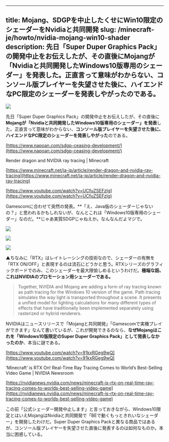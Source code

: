 
---
title: Mojang、SDGPを中止したくせにWin10限定のシェーダーをNvidiaと共同開発
slug: /minecraft-je/howto/nvidia-mojang-win10-shader
description: 先日「Super Duper Graphics Pack」の開発中止をお伝えしたが、その直後にMojangが「Nvidiaと共同開発したWindows10版専用のシェーダー」を発表した。正直言って意味がわからない、コンソール版プレイヤーを失望させた後に、ハイエンドなPC限定のシェーダーを発表しやがったのである。
---

![](https://cdn-ak.f.st-hatena.com/images/fotolife/s/sasigume/20210208/20210208120607.jpg)

先日「Super Duper Graphics Pack」の開発中止をお伝えしたが、その直後に**Mojangが「Nvidiaと共同開発したWindows10版専用のシェーダー」を発表**した。正直言って意味がわからない、**コンソール版プレイヤーを失望させた後に、ハイエンドなPC限定のシェーダーを発表しやがった**のである。

[https://www.napoan.com/sdgp-ceasing-development/](https://www.napoan.com/sdgp-ceasing-development/)

Render dragon and NVIDIA ray tracing | Minecraft

[https://www.minecraft.net/ja-jp/article/render-dragon-and-nvidia-ray-tracing](https://www.minecraft.net/ja-jp/article/render-dragon-and-nvidia-ray-tracing)

[https://www.youtube.com/watch?v=UCfuZSEFzIg](https://www.youtube.com/watch?v=UCfuZSEFzIg)

Gamescomに合わせて突然の発表。**「え、Java版のシェーダーじゃないの？」と思われるかもしれないが、なんとこれは「Windows10版専用のシェーダー」なのだ。**じゃあ実質SDGPじゃねえか。なんなんだよマジで。

![](https://cdn-ak.f.st-hatena.com/images/fotolife/s/sasigume/20210208/20210208180953.png)

![](https://cdn-ak.f.st-hatena.com/images/fotolife/s/sasigume/20210208/20210208180957.png)

![](https://cdn-ak.f.st-hatena.com/images/fotolife/s/sasigume/20210208/20210208181000.png)

▲ちなみに「RTX」はレイトレーシングの技術なので、シェーダーの有無を「RTX ON/OFF」と表現するのは流石にどうかと思う。RTXシリーズのグラフィックボードでのみ、このシェーダーを最大限愉しめるというわけだ。**極端な話、これはNVIDIAのプロモーション用シェーダーである。**

> Together, NVIDIA and Mojang are adding a form of ray tracing known as path tracing for the Windows 10 version of the game. Path tracing simulates the way light is transported throughout a scene. It presents a unified model for lighting calculations for many different types of effects that have traditionally been implemented separately using rasterized or hybrid renderers. 

NVIDIAはニュースリリースで「Mojangと共同開発」「Gamescomで実機プレイができます」なんて書いているが、これが開発できるのなら、**なぜMojangはこれを「Windows10版限定のSuper Duper Graphics Pack」として発表しなかったのか**、本当に謎である。

[https://www.youtube.com/watch?v=91kxRGeg9wQ](https://www.youtube.com/watch?v=91kxRGeg9wQ)

‘Minecraft’ is RTX On! Real-Time Ray Tracing Comes to World’s Best-Selling Video Game | NVIDIA Newsroom

[https://nvidianews.nvidia.com/news/minecraft-is-rtx-on-real-time-ray-tracing-comes-to-worlds-best-selling-video-game](https://nvidianews.nvidia.com/news/minecraft-is-rtx-on-real-time-ray-tracing-comes-to-worlds-best-selling-video-game)

この前「公式シェーダー開発中止します」と言っておきながら、Windows10限定とはいえMojangはNvidiaと共同開発で「BEで動くもっときれいなシェーダー」を開発したわけだ。Super Duper Graphics Packと異なる商品ではあるが、コンソール版プレイヤーを失望させた直後に発表するのは如何なものか。本当に困惑している。
